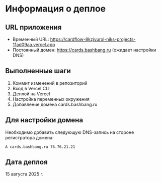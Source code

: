 # Информация о деплое

## URL приложения

- Временный URL: https://cardflow-8kzjvurxl-niks-projects-11ad09aa.vercel.app
- Постоянный домен: https://cards.bashbang.ru (ожидает настройки DNS)

## Выполненные шаги

1. Коммит изменений в репозиторий
2. Вход в Vercel CLI
3. Деплой на Vercel
4. Настройка переменных окружения
5. Добавление домена cards.bashbang.ru

## Для настройки домена

Необходимо добавить следующую DNS-запись на стороне регистратора домена:

```
A cards.bashbang.ru 76.76.21.21
```

## Дата деплоя

15 августа 2025 г.
